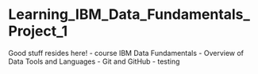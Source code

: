# Learning_IBM_Data_Fundamentals_Project_1
Good stuff resides here! - course IBM Data Fundamentals - Overview of Data Tools and Languages - Git and GitHub - testing
